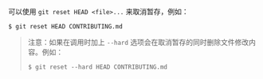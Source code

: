 可以使用 `git reset HEAD <file>...` 来取消暂存，例如：

```shell
$ git reset HEAD CONTRIBUTING.md
```

> 注意：如果在调用时加上 `--hard` 选项会在取消暂存的同时删除文件修改内容。例如：
>
> ```shell
> $ git reset --hard HEAD CONTRIBUTING.md
> ```




